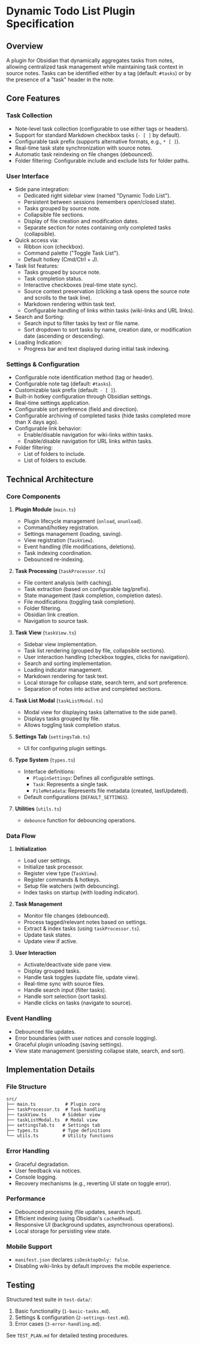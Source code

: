 # Dynamic Todo List Plugin Specification

## Overview
A plugin for Obsidian that dynamically aggregates tasks from notes, allowing centralized task management while maintaining task context in source notes. Tasks can be identified either by a tag (default: `#tasks`) or by the presence of a "task" header in the note.

## Core Features

### Task Collection
- Note-level task collection (configurable to use either tags or headers).
- Support for standard Markdown checkbox tasks (`- [ ]` by default).
- Configurable task prefix (supports alternative formats, e.g., `* [ ]`).
- Real-time task state synchronization with source notes.
- Automatic task reindexing on file changes (debounced).
- Folder filtering: Configurable include and exclude lists for folder paths.

### User Interface
- Side pane integration:
  - Dedicated right sidebar view (named "Dynamic Todo List").
  - Persistent between sessions (remembers open/closed state).
  - Tasks grouped by source note.
  - Collapsible file sections.
  - Display of file creation and modification dates.
  - Separate section for notes containing only completed tasks (collapsible).
- Quick access via:
  - Ribbon icon (checkbox).
  - Command palette ("Toggle Task List").
  - Default hotkey (Cmd/Ctrl + J).
- Task list features:
  - Tasks grouped by source note.
  - Task completion status.
  - Interactive checkboxes (real-time state sync).
  - Source context preservation (clicking a task opens the source note and scrolls to the task line).
  - Markdown rendering within task text.
  - Configurable handling of links within tasks (wiki-links and URL links).
- Search and Sorting:
    - Search input to filter tasks by text or file name.
    - Sort dropdown to sort tasks by name, creation date, or modification date (ascending or descending).
- Loading Indication:
    - Progress bar and text displayed during initial task indexing.

### Settings & Configuration
- Configurable note identification method (tag or header).
- Configurable note tag (default: `#tasks`).
- Customizable task prefix (default: `- [ ]`).
- Built-in hotkey configuration through Obsidian settings.
- Real-time settings application.
- Configurable sort preference (field and direction).
- Configurable archiving of completed tasks (hide tasks completed more than X days ago).
- Configurable link behavior:
    - Enable/disable navigation for wiki-links within tasks.
    - Enable/disable navigation for URL links within tasks.
- Folder filtering:
    - List of folders to include.
    - List of folders to exclude.

## Technical Architecture

### Core Components
1.  **Plugin Module** (`main.ts`)
    -   Plugin lifecycle management (`onload`, `onunload`).
    -   Command/hotkey registration.
    -   Settings management (loading, saving).
    -   View registration (`TaskView`).
    -   Event handling (file modifications, deletions).
    -   Task indexing coordination.
    -   Debounced re-indexing.

2.  **Task Processing** (`taskProcessor.ts`)
    -   File content analysis (with caching).
    -   Task extraction (based on configurable tag/prefix).
    -   State management (task completion, completion dates).
    -   File modifications (toggling task completion).
    -   Folder filtering.
    -   Obsidian link creation.
    -   Navigation to source task.

3.  **Task View** (`taskView.ts`)
    -   Sidebar view implementation.
    -   Task list rendering (grouped by file, collapsible sections).
    -   User interaction handling (checkbox toggles, clicks for navigation).
    -   Search and sorting implementation.
    -   Loading indicator management.
    -   Markdown rendering for task text.
    -   Local storage for collapse state, search term, and sort preference.
    -   Separation of notes into active and completed sections.

4. **Task List Modal** (`taskListModal.ts`)
    - Modal view for displaying tasks (alternative to the side panel).
    - Displays tasks grouped by file.
    - Allows toggling task completion status.

5.  **Settings Tab** (`settingsTab.ts`)
    -   UI for configuring plugin settings.

6.  **Type System** (`types.ts`)
    -   Interface definitions:
        -   `PluginSettings`: Defines all configurable settings.
        -   `Task`: Represents a single task.
        -   `FileMetadata`: Represents file metadata (created, lastUpdated).
    -   Default configurations (`DEFAULT_SETTINGS`).

7. **Utilities** (`utils.ts`)
    - `debounce` function for debouncing operations.

### Data Flow
1.  **Initialization**
    -   Load user settings.
    -   Initialize task processor.
    -   Register view type (`TaskView`).
    -   Register commands & hotkeys.
    -   Setup file watchers (with debouncing).
    -   Index tasks on startup (with loading indicator).

2.  **Task Management**
    -   Monitor file changes (debounced).
    -   Process tagged/relevant notes based on settings.
    -   Extract & index tasks (using `taskProcessor.ts`).
    -   Update task states.
    -   Update view if active.

3.  **User Interaction**
    -   Activate/deactivate side pane view.
    -   Display grouped tasks.
    -   Handle task toggles (update file, update view).
    -   Real-time sync with source files.
    -   Handle search input (filter tasks).
    -   Handle sort selection (sort tasks).
    -   Handle clicks on tasks (navigate to source).

### Event Handling
-   Debounced file updates.
-   Error boundaries (with user notices and console logging).
-   Graceful plugin unloading (saving settings).
-   View state management (persisting collapse state, search, and sort).

## Implementation Details

### File Structure
```
src/
├── main.ts           # Plugin core
├── taskProcessor.ts  # Task handling
├── taskView.ts      # Sidebar view
├── taskListModal.ts  # Modal view
├── settingsTab.ts   # Settings tab
├── types.ts         # Type definitions
└── utils.ts         # Utility functions
```

### Error Handling
-   Graceful degradation.
-   User feedback via notices.
-   Console logging.
-   Recovery mechanisms (e.g., reverting UI state on toggle error).

### Performance
-   Debounced processing (file updates, search input).
-   Efficient indexing (using Obsidian's `cachedRead`).
-   Responsive UI (background updates, asynchronous operations).
-   Local storage for persisting view state.

### Mobile Support
-   `manifest.json` declares `isDesktopOnly: false`.
-   Disabling wiki-links by default improves the mobile experience.

## Testing
Structured test suite in `test-data/`:

1.  Basic functionality (`1-basic-tasks.md`).
2.  Settings & configuration (`2-settings-test.md`).
3.  Error cases (`3-error-handling.md`).

See `TEST_PLAN.md` for detailed testing procedures.